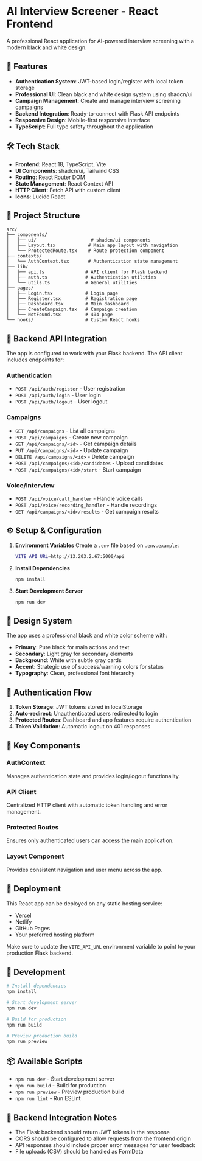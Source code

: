 # AI Interview Screener - React Frontend

A professional React application for AI-powered interview screening with a modern black and white design.

## 🚀 Features

- **Authentication System**: JWT-based login/register with local token storage
- **Professional UI**: Clean black and white design system using shadcn/ui
- **Campaign Management**: Create and manage interview screening campaigns
- **Backend Integration**: Ready-to-connect with Flask API endpoints
- **Responsive Design**: Mobile-first responsive interface
- **TypeScript**: Full type safety throughout the application

## 🛠️ Tech Stack

- **Frontend**: React 18, TypeScript, Vite
- **UI Components**: shadcn/ui, Tailwind CSS
- **Routing**: React Router DOM
- **State Management**: React Context API
- **HTTP Client**: Fetch API with custom client
- **Icons**: Lucide React

## 📁 Project Structure

```
src/
├── components/
│   ├── ui/                    # shadcn/ui components
│   ├── Layout.tsx            # Main app layout with navigation
│   └── ProtectedRoute.tsx    # Route protection component
├── contexts/
│   └── AuthContext.tsx       # Authentication state management
├── lib/
│   ├── api.ts               # API client for Flask backend
│   ├── auth.ts              # Authentication utilities
│   └── utils.ts             # General utilities
├── pages/
│   ├── Login.tsx            # Login page
│   ├── Register.tsx         # Registration page
│   ├── Dashboard.tsx        # Main dashboard
│   ├── CreateCampaign.tsx   # Campaign creation
│   └── NotFound.tsx         # 404 page
└── hooks/                   # Custom React hooks
```

## 🔧 Backend API Integration

The app is configured to work with your Flask backend. The API client includes endpoints for:

### Authentication
- `POST /api/auth/register` - User registration
- `POST /api/auth/login` - User login
- `POST /api/auth/logout` - User logout

### Campaigns
- `GET /api/campaigns` - List all campaigns
- `POST /api/campaigns` - Create new campaign
- `GET /api/campaigns/<id>` - Get campaign details
- `PUT /api/campaigns/<id>` - Update campaign
- `DELETE /api/campaigns/<id>` - Delete campaign
- `POST /api/campaigns/<id>/candidates` - Upload candidates
- `POST /api/campaigns/<id>/start` - Start campaign

### Voice/Interview
- `POST /api/voice/call_handler` - Handle voice calls
- `POST /api/voice/recording_handler` - Handle recordings
- `GET /api/campaigns/<id>/results` - Get campaign results

## ⚙️ Setup & Configuration

1. **Environment Variables**
   Create a `.env` file based on `.env.example`:
   ```bash
   VITE_API_URL=http://13.203.2.67:5000/api
   ```

2. **Install Dependencies**
   ```bash
   npm install
   ```

3. **Start Development Server**
   ```bash
   npm run dev
   ```

## 🎨 Design System

The app uses a professional black and white color scheme with:
- **Primary**: Pure black for main actions and text
- **Secondary**: Light gray for secondary elements
- **Background**: White with subtle gray cards
- **Accent**: Strategic use of success/warning colors for status
- **Typography**: Clean, professional font hierarchy

## 🔐 Authentication Flow

1. **Token Storage**: JWT tokens stored in localStorage
2. **Auto-redirect**: Unauthenticated users redirected to login
3. **Protected Routes**: Dashboard and app features require authentication
4. **Token Validation**: Automatic logout on 401 responses

## 📱 Key Components

### AuthContext
Manages authentication state and provides login/logout functionality.

### API Client
Centralized HTTP client with automatic token handling and error management.

### Protected Routes
Ensures only authenticated users can access the main application.

### Layout Component
Provides consistent navigation and user menu across the app.

## 🚀 Deployment

This React app can be deployed on any static hosting service:
- Vercel
- Netlify
- GitHub Pages
- Your preferred hosting platform

Make sure to update the `VITE_API_URL` environment variable to point to your production Flask backend.

## 🔧 Development

```bash
# Install dependencies
npm install

# Start development server
npm run dev

# Build for production
npm run build

# Preview production build
npm run preview
```

## 📦 Available Scripts

- `npm run dev` - Start development server
- `npm run build` - Build for production
- `npm run preview` - Preview production build
- `npm run lint` - Run ESLint

## 🤝 Backend Integration Notes

- The Flask backend should return JWT tokens in the response
- CORS should be configured to allow requests from the frontend origin
- API responses should include proper error messages for user feedback
- File uploads (CSV) should be handled as FormData
